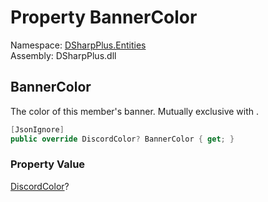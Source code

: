 # Property BannerColor

Namespace: [DSharpPlus.Entities](DSharpPlus.Entities.md)  
Assembly: DSharpPlus.dll

## <a id="DSharpPlus_Entities_DiscordMember_BannerColor"></a>BannerColor

The color of this member's banner. Mutually exclusive with <xref href="DSharpPlus.Entities.DiscordMember.BannerHash" data-throw-if-not-resolved="false"></xref>.

```csharp
[JsonIgnore]
public override DiscordColor? BannerColor { get; }
```

### Property Value

[DiscordColor](DSharpPlus.Entities.DiscordColor.md)?


